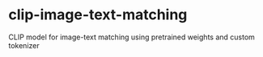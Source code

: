 # clip-image-text-matching
CLIP model for image-text matching using pretrained weights and custom tokenizer
